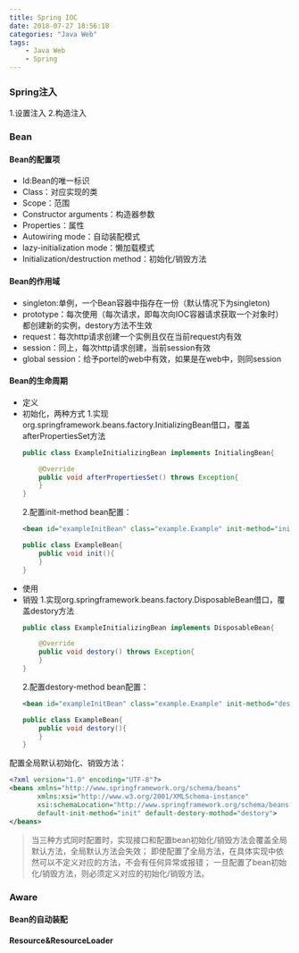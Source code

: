 ```yaml
---
title: Spring IOC
date: 2018-07-27 18:56:18
categories: "Java Web"
tags:
    - Java Web
    - Spring
---
```


### Spring注入
1.设置注入
2.构造注入
### Bean
#### Bean的配置项
- Id:Bean的唯一标识
- Class：对应实现的类
- Scope：范围
- Constructor arguments：构造器参数
- Properties：属性
- Autowiring mode：自动装配模式 
- lazy-initialization mode：懒加载模式
- Initialization/destruction method：初始化/销毁方法
#### Bean的作用域
- singleton:单例，一个Bean容器中指存在一份（默认情况下为singleton)
- prototype：每次使用（每次请求，即每次向IOC容器请求获取一个对象时）都创建新的实例，destory方法不生效
- request：每次http请求创建一个实例且仅在当前request内有效
- session：同上，每次http请求创建，当前session有效
- global session：给予portel的web中有效，如果是在web中，则同session

#### Bean的生命周期
- 定义
- 初始化，两种方式
    1.实现org.springframework.beans.factory.InitializingBean借口，覆盖afterPropertiesSet方法
    ```java
    public class ExampleInitializingBean implements InitialingBean{

        @Override
        public void afterPropertiesSet() throws Exception{
        }
    }
    ```
    2.配置init-method
    bean配置：
    ```XML
    <bean id="exampleInitBean" class="example.Example" init-method="init"/>
    ```
    ```Java
    public class ExampleBean{
        public void init(){
        }
    }
    ```
- 使用
- 销毁
1.实现org.springframework.beans.factory.DisposableBean借口，覆盖destory方法
    ```java
    public class ExampleInitializingBean implements DisposableBean{

        @Override
        public void destory() throws Exception{
        }
    }
    ```
    2.配置destory-method
    bean配置：
    ```XML
    <bean id="exampleInitBean" class="example.Example" init-method="destory"/>
    ```
    ```Java
    public class ExampleBean{
        public void destory(){
        }
    }
    ```
配置全局默认初始化、销毁方法：
```XML
<?xml version="1.0" encoding="UTF-8"?>
<beans xmlns="http://www.springframework.org/schema/beans"
       xmlns:xsi="http://www.w3.org/2001/XMLSchema-instance"
       xsi:schemaLocation="http://www.springframework.org/schema/beans http://www.springframework.org/schema/beans/spring-beans.xsd"
       default-init-method="init" default-destory-mothod="destory">
</beans>
``` 
> 当三种方式同时配置时，实现接口和配置bean初始化/销毁方法会覆盖全局默认方法，全局默认方法会失效；
  即使配置了全局方法，在具体实现中依然可以不定义对应的方法，不会有任何异常或报错；
  一旦配置了bean初始化/销毁方法，则必须定义对应的初始化/销毁方法。

### Aware

#### Bean的自动装配
#### Resource&ResourceLoader
